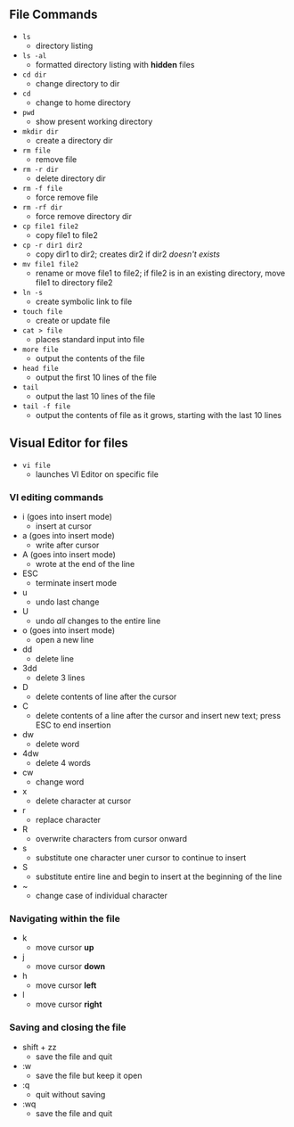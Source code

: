 ## File Commands 
* `ls` 
    * directory listing 
* `ls -al `
    * formatted directory listing with **hidden** files 
* `cd dir` 
    * change directory to dir  
* `cd`
    * change to home directory 
* `pwd`
    * show present working directory 
* `mkdir dir `
    * create a directory dir 
* `rm file`
    * remove file
* `rm -r dir` 
    * delete directory dir 
* `rm -f file `
    * force remove file 
* `rm -rf dir `
    * force remove directory dir
* `cp file1 file2 `
    * copy file1 to file2
* `cp -r dir1 dir2 `
    * copy dir1 to dir2; creates dir2 if dir2 *doesn't exists*
* `mv file1 file2 `
    * rename or move file1 to file2; if file2 is in an existing directory, move file1 to directory file2 
* `ln -s `
    * create symbolic link to file 
* `touch file` 
    * create or update file 
* `cat > file` 
    * places standard input into file 
* `more file `
    * output the contents of the file 
* `head file` 
    * output the first 10 lines of the file
* `tail` 
    * output the last 10 lines of the file 
* `tail -f file `
    * output the contents of file as it grows, starting with the last 10 lines 

## Visual Editor for files 
* `vi file `
    * launches VI Editor on specific file 
### VI editing commands 
* i (goes into insert mode)
    * insert at cursor 
* a (goes into insert mode)
    * write after cursor 
* A (goes into insert mode)
    * wrote at the end of the line 
* ESC 
    * terminate insert mode 
* u 
    * undo last change 
* U 
    * undo *all* changes to the entire line
* o (goes into insert mode)
    * open a new line 
* dd 
    * delete line 
* 3dd 
    * delete 3 lines 
* D 
    * delete contents of line after the cursor 
* C 
    * delete contents of a line after the cursor and insert new text; press ESC to end insertion 
* dw 
    * delete word 
* 4dw 
    * delete 4 words 
* cw 
    * change word
* x 
    * delete character at cursor 
* r
    * replace character 
* R 
    * overwrite characters from cursor onward 
* s 
    * substitute one character uner cursor to continue to insert 
* S 
    * substitute entire line and begin to insert at the beginning of the line 
* ~
    * change case of individual character 
### Navigating within the file 
* k 
    * move cursor **up** 
* j 
    * move cursor **down** 
* h 
    * move cursor **left** 
* l 
    * move cursor **right** 
### Saving and closing the file
* shift + zz 
    * save the file and quit 
* :w 
    * save the file but keep it open 
* :q
    * quit without saving
* :wq 
    * save the file and quit 

